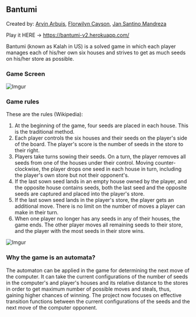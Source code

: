 ## Bantumi

Created by: [Arvin Arbuis](https://github.com/arvsxz05), [Florwilyn Cayson](https://github.com/florwilyn), [Jan Santino Mandreza](https://github.com/Tilmo8)

Play it HERE -> https://bantumi-v2.herokuapp.com/

Bantumi (known as Kalah in US) is a solved game in which each player manages each of his/her own six houses and strives to get as much seeds on his/her store as possible. 

### Game Screen

![Imgur](https://i.imgur.com/AzjJmva.png)

### Game rules

These are the rules (Wikipedia):

1. At the beginning of the game, four seeds are placed in each house. This is the traditional method.
2. Each player controls the six houses and their seeds on the player's side of the board. The player's score is the number of seeds in the store to their right.
3. Players take turns sowing their seeds. On a turn, the player removes all seeds from one of the houses under their control. Moving counter-clockwise, the player drops one seed in each house in turn, including the player's own store but not their opponent's.
4. If the last sown seed lands in an empty house owned by the player, and the opposite house contains seeds, both the last seed and the opposite seeds are captured and placed into the player's store.
5. If the last sown seed lands in the player's store, the player gets an additional move. There is no limit on the number of moves a player can make in their turn.
6. When one player no longer has any seeds in any of their houses, the game ends. The other player moves all remaining seeds to their store, and the player with the most seeds in their store wins.

![Imgur](http://i.imgur.com/Xmin7v7.png)

### Why the game is an automata?

The automaton can be applied in the game for determining the next move of the computer. It can take the current configurations of the number of seeds in the computer's and player's houses and its relative distance to the stores in order to get maximum number of possible moves and steals, thus, gaining higher chances of winning. The project now focuses on effective transition functions between the current configurations of the seeds and the next move of the computer opponent.